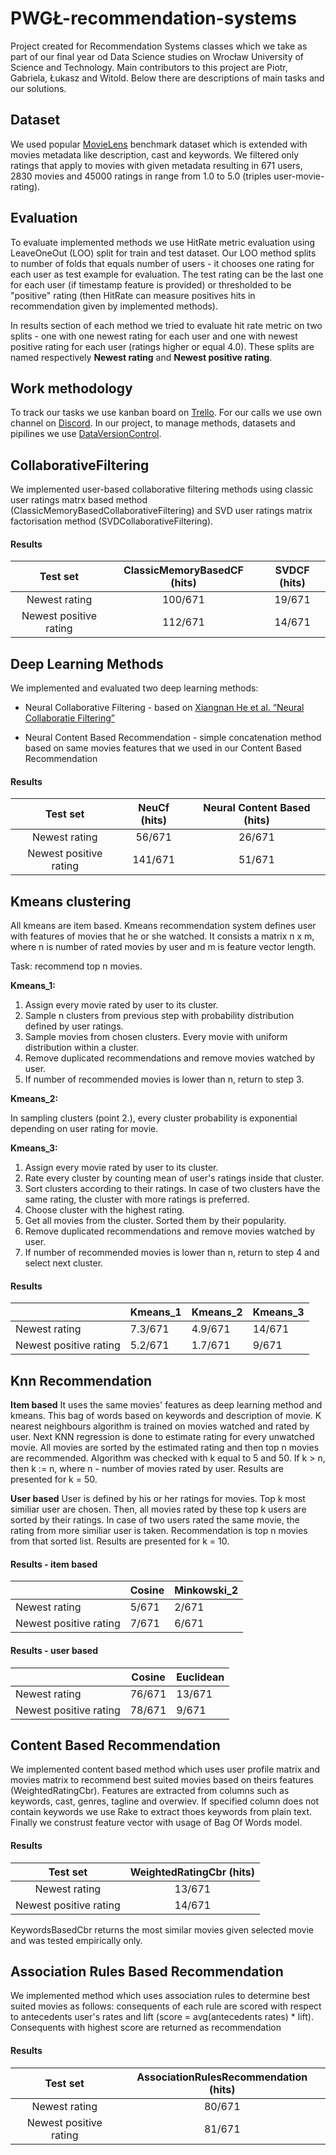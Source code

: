 # PWGŁ-recommendation-systems

Project created for Recommendation Systems classes which we take as part of our final year od Data Science studies on Wrocław University of Science and Technology. Main contributors to this project are Piotr, Gabriela, Łukasz and Witold. Below there are descriptions of main tasks and our solutions.


## Dataset

We used popular [MovieLens](https://www.kaggle.com/rounakbanik/the-movies-dataset) benchmark dataset which is extended with movies metadata like description, cast and keywords. We filtered only ratings that apply to movies with given metadata resulting in 671 users, 2830 movies and 45000 ratings in range from 1.0 to 5.0 (triples user-movie-rating).

## Evaluation

To evaluate implemented methods we use HitRate metric evaluation using LeaveOneOut (LOO) split for train and test dataset. Our LOO method splits to number of folds that equals number of users - it chooses one rating for each user as test example for evaluation. The test rating can be the last one for each user (if timestamp feature is provided) or thresholded to be "positive" rating (then HitRate can measure positives hits in recommendation given by implemented methods).

In results section of each method we tried to evaluate hit rate metric on two splits - one with one newest rating for each user and one with newest positive rating for each user (ratings higher or equal 4.0). These splits are named respectively
**Newest rating** and **Newest positive rating**.

## Work methodology

To track our tasks we use kanban board on [Trello](https://trello.com/). For our calls we use own channel on [Discord](https://discordapp.com/). In our project, to manage methods, datasets and pipilines we use [DataVersionControl](https://dvc.org/).


## CollaborativeFiltering

We implemented user-based collaborative filtering methods using classic user ratings matrx based method (ClassicMemoryBasedCollaborativeFiltering) and SVD user ratings matrix factorisation method (SVDCollaborativeFiltering). 

#### Results

| Test set        | ClassicMemoryBasedCF (hits)      | SVDCF (hits)  |
| :-------------: |:-------------:| :-----:|
| Newest rating     | 100/671 | 19/671 |
| Newest positive rating      | 112/671       |   14/671 |

## Deep Learning Methods

We implemented and evaluated two deep learning methods: 

* Neural Collaborative Filtering - based on [Xiangnan He et al. “Neural Collaboratie Filtering”](https://arxiv.org/abs/1708.05031)

* Neural Content Based Recommendation - simple concatenation method based on same movies features that we used in our Content Based Recommendation

#### Results

| Test set        | NeuCf (hits)       | Neural Content Based (hits)  |
| :-------------: |:-------------:| :-----:|
| Newest rating     | 56/671 | 26/671 |
| Newest positive rating      | 141/671       |   51/671 |

## Kmeans clustering

All kmeans are item based. Kmeans recommendation system defines user with features of movies that he or she watched.
It consists a matrix n x m, where n is number of rated movies by user and m is feature vector length.

Task: recommend top n movies.

**Kmeans_1:**

1. Assign every movie rated by user to its cluster.
2. Sample n clusters from previous step with probability distribution defined by user ratings.
3. Sample movies from chosen clusters. Every movie with uniform distribution within a cluster.
4. Remove duplicated recommendations and remove movies watched by user.
5. If number of recommended movies is lower than n, return to step 3.

**Kmeans_2:**

In sampling clusters (point 2.), every cluster probability is exponential depending on user rating for movie.

**Kmeans_3:**

1. Assign every movie rated by user to its cluster.
2. Rate every cluster by counting mean of user's ratings inside that cluster. 
3. Sort clusters according to their ratings. In case of two clusters have the same rating, the cluster with more ratings is preferred.
4. Choose cluster with the highest rating.
5. Get all movies from the cluster. Sorted them by their popularity.
6. Remove duplicated recommendations and remove movies watched by user.
7. If number of recommended movies is lower than n, return to step 4 and select next cluster.

#### Results
|                        | Kmeans_1 | Kmeans_2 | Kmeans_3 |
|------------------------|----------|----------|----------|
| Newest rating          | 7.3/671  |  4.9/671 | 14/671    |
| Newest positive rating | 5.2/671  |  1.7/671 | 9/671    |

## Knn Recommendation

**Item based**
It uses the same movies' features as deep learning method and kmeans. This bag of words based on keywords and description of movie.
K nearest neighbours algorithm is trained on movies watched and rated by user. Next KNN regression is done to estimate rating for every unwatched movie.
All movies are sorted by the estimated rating and then top n movies are recommended.
Algorithm was checked with k equal to 5 and 50. If k > n, then k := n, where n - number of movies rated by user.
Results are presented for k = 50. 

**User based**
User is defined by his or her ratings for movies. Top k most similiar user are chosen. Then, all movies rated by these top k users are sorted by their ratings.
In case of two users rated the same movie, the rating from more similiar user is taken. Recommendation is top n movies from that sorted list.
Results are presented for k = 10.

#### Results - item based
|                        | Cosine | Minkowski_2 |
|------------------------|----------|----------|
| Newest rating          | 5/671  |  2/671 |
| Newest positive rating | 7/671  |  6/671 |

#### Results - user based
|                        | Cosine | Euclidean |
|------------------------|----------|----------|
| Newest rating          | 76/671  |  13/671 |
| Newest positive rating | 78/671  |  9/671 |

## Content Based Recommendation

We implemented content based method which uses user profile matrix and movies matrix to recommend best suited movies based on theirs features (WeightedRatingCbr). Features are extracted from columns such as keywords, cast, genres, tagline and overwiev. If specified column does not contain keywords we use Rake to extract thoes keywords from plain text. Finally we construst feature vector with usage of Bag Of Words model.

#### Results

| Test set        | WeightedRatingCbr (hits)      |
| :-------------: |:-------------:|
| Newest rating     | 13/671 |
| Newest positive rating      | 14/671       |

KeywordsBasedCbr returns the most similar movies given selected movie and was tested empirically only.

## Association Rules Based Recommendation

We implemented method which uses association rules to determine best suited movies as follows: consequents of each rule are scored with respect to antecedents user's rates and lift (score = avg(antecedents rates) * lift). Consequents with highest score are returned as recommendation

#### Results

| Test set        | AssociationRulesRecommendation (hits)      |
| :-------------: |:-------------:|
| Newest rating     | 80/671 |
| Newest positive rating      | 81/671       |
